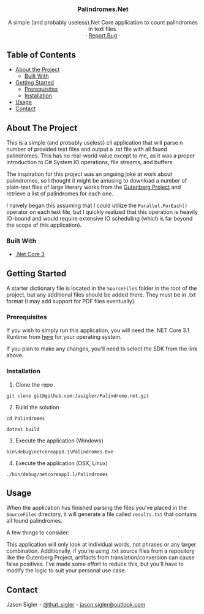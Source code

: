 
  <h3 align="center">Palindromes.Net</h3>

  <p align="center">
    A simple (and probably useless).Net Core application to count palindromes in text files.
    <br />
    ·
    <a href="https://github.com/Jasigler/Palindrome.net/issues">Report Bug</a>
    ·
  </p>
</p>



<!-- TABLE OF CONTENTS -->
## Table of Contents

* [About the Project](#about-the-project)
  * [Built With](#built-with)
* [Getting Started](#getting-started)
  * [Prerequisites](#prerequisites)
  * [Installation](#installation)
* [Usage](#usage)
* [Contact](#contact)



<!-- ABOUT THE PROJECT -->
## About The Project

  This is a simple (and probably useless) cli application that will parse n number of provided text files and output a .txt file with all found palindromes. This has no real-world value except to me, as it was a proper introduction to 
  C# System.IO operations, file streams, and buffers. 

  The inspiration for this project was an ongoing joke at work about palindromes, so I thought it might be amusing to download a number of plain-text files of large literary works from the [Gutenberg Project](http://www.gutenberg.org) and retrieve a list of palindromes for each one.

  I naively began this assuming that I could utilize the `Parallel.ForEach()` operator on each text file, but I quickly realized that this operation is heavily IO-bound and would require extensive IO scheduling (which is far beyond the scope of this application).


### Built With

* [.Net Core 3]("https://dotnet.microsoft.com")



<!-- GETTING STARTED -->
## Getting Started

A starter dictionary file is located in the `SourceFiles` folder in the root of the project, but any additional files should be added there. They must be in .txt format (I may add support for PDF files eventually).


### Prerequisites

If you wish to simply run this application, you will need the .NET Core 3.1 Runtime from [here]("https://dotnet.microsoft.com/download/dotnet-core/3.1") for your operating system.

If you plan to make any changes, you'll need to select the SDK from the link above.

### Installation

1. Clone the repo
```
git clone git@github.com:Jasigler/Palindrome.net.git
```
2. Build the solution
```
cd Palindromes

dotnet build
```
3. Execute the application (Windows)
```
bin\debug\netcoreapp3.1\Palindromes.Exe
```
4. Execute the application (OSX, Linux)
```
./bin/debug/netcoreapp3.1/Palindromes
```
<!-- USAGE EXAMPLES -->
## Usage

When the application has finished parsing the files you've placed in the `SourceFiles` directory, it will generate a file called `results.txt` that contains all found palindromes. 

A few things to consider:

This application will only look at individual words, not phrases or any larger combination. Additionally, if you're using .txt source files from a repository like the Gutenberg Project, artifacts from translation/conversion can cause false positives. I've made some effort to reduce this, but you'll have to modify the logic to suit your personal use case. 



## Contact

Jason Sigler - [@that_sigler](https://twitter.com/that_sigler) - jason.sigler@outlook.com


[issues-shield]: https://img.shields.io/github/issues/github_username/repo.svg?style=flat-square
[issues-url]: https://github.com/Jasigler/Palindrome.net/issues
[linkedin-shield]: https://img.shields.io/badge/-LinkedIn-black.svg?style=flat-square&logo=linkedin&colorB=555
[linkedin-url]: https://linkedin.com/in/Jasigler
